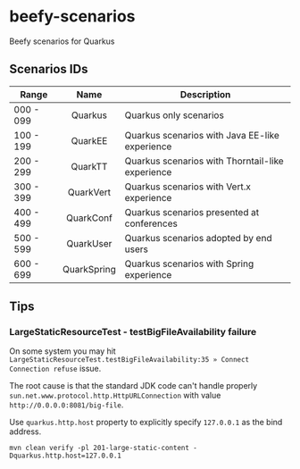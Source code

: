 # beefy-scenarios
Beefy scenarios for Quarkus

## Scenarios IDs
| Range         | Name          | Description  |
| ------------- |:-------------:| ----- |
| 000 - 099     | Quarkus | Quarkus only scenarios |
| 100 - 199     | QuarkEE | Quarkus scenarios with Java EE-like experience |
| 200 - 299     | QuarkTT | Quarkus scenarios with Thorntail-like experience |
| 300 - 399     | QuarkVert | Quarkus scenarios with Vert.x experience |
| 400 - 499     | QuarkConf | Quarkus scenarios presented at conferences |
| 500 - 599     | QuarkUser | Quarkus scenarios adopted by end users |
| 600 - 699     | QuarkSpring | Quarkus scenarios with Spring experience |

## Tips
### LargeStaticResourceTest - testBigFileAvailability failure
On some system you may hit `LargeStaticResourceTest.testBigFileAvailability:35 » Connect Connection refuse` issue.

The root cause is that the standard JDK code can't handle properly `sun.net.www.protocol.http.HttpURLConnection` with value `http://0.0.0.0:8081/big-file`.

Use `quarkus.http.host` property to explicitly specify `127.0.0.1` as the bind address.
```
mvn clean verify -pl 201-large-static-content -Dquarkus.http.host=127.0.0.1
```